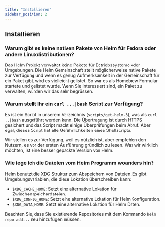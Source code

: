 ```yaml
---
title: "Installieren"
sidebar_position: 2
---
```


## Installieren

### Warum gibt es keine nativen Pakete von Helm für Fedora oder andere Linuxdistributionen?

Das Helm Projekt verwaltet keine Pakete für Betriebssysteme oder Umgebungen.
Die Helm Gemeinschaft stellt möglicherweise native Pakete zur Verfügung
und wenn es genug Aufmerksamkeit in der Gemeinschaft für ein Paket gibt,
wird es vielleicht gelistet. So war es als Homebrew Formular startete und gelistet
wurde. Wenn Sie interessiert sind, ein Paket zu verwalten, würden wir das 
sehr begrüssen.

### Warum stellt Ihr ein `curl ...|bash` Script zur Verfügung?

Es ist ein Script in unserem Verzeichnis (`scripts/get-helm-3`), was als
`curl ..|bash` ausgeführt werden kann. Die Übertragung ist durch HTTPS gesichert
und das Script macht einige Überprüfungen beim Abruf. Aber egal, dieses
Script hat alle Gefährlichkeiten eines Shellscripts.

Wir stellen es zur Verfügung, weil es nützlich ist, aber empfehlen den Nutzern,
es vor der ersten Ausführung gründlich zu lesen. Was wir wirklich möchten,
ist eine besser gepackte Version von Helm.

### Wie lege ich die Dateien vom Helm Programm woanders hin?

Helm benutzt die XDG Struktur zum Abspeichern von Dateien. Es gibt
Umgebungsvariablen, die diese Lokation überschreiben kann:

- `$XDG_CACHE_HOME`: Setzt eine alternative Lokation für Zwischenspeicherdateien.
- `$XDG_CONFIG_HOME`: Setzt eine alternative Lokation für Helm Konfiguration.
- `$XDG_DATA_HOME`: Setzt eine alternative Lokation für Helm Daten.

Beachten Sie, dass Sie existierende Repositories mit dem Kommando
`helm repo add...` neu hinzufügen müssen.

